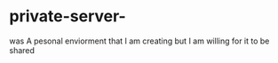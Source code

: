 # private-server-
was A  pesonal enviorment that I am creating but I am willing for it to be shared
